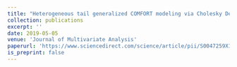 ```yaml
---
title: "Heterogeneous tail generalized COMFORT modeling via Cholesky Decomposition"
collection: publications
excerpt: ''
date: 2019-05-05
venue: 'Journal of Multivariate Analysis'
paperurl: 'https://www.sciencedirect.com/science/article/pii/S0047259X18301799'
is_preprint: false
---
```




